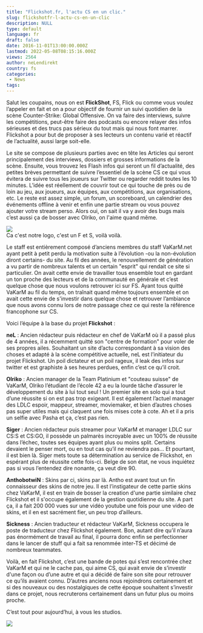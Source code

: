 ```yaml
---
title: "Flickshot.fr, l'actu CS en un clic."
slug: flickshotfr-l-actu-cs-en-un-clic
description: NULL
type: default
language: fr
draft: false
date: 2016-11-01T13:00:00.000Z
lastmod: 2022-05-08T08:15:16.000Z
views: 2564
author: neLendirekt
country: fs
categories:
 - News
tags:
---
```

Salut les coupains, nous on est **FlickShot**, FS, Flick ou comme vous voulez l’appeler en fait et on a pour objectif de fournir un suivi quotidien de la scène Counter-Strike: Global Offensive. On va faire des interviews, suivre les compétitions, peut-être faire des podcasts ou encore relayer des infos sérieuses et des trucs pas sérieux du tout mais qui nous font marrer. Flickshot a pour but de proposer à ses lecteurs un contenu varié et réactif de l’actualité, aussi large soit-elle.

Le site se compose de plusieurs parties avec en tête les Articles qui seront principalement des interviews, dossiers et grosses informations de la scène. Ensuite, vous trouvez les Flash infos qui seront un fil d’actualité, des petites brèves permettant de suivre l’essentiel de la scène CS ce qui vous évitera de suivre tous les joueurs sur Twitter ou regarder reddit toutes les 10 minutes. L’idée est réellement de couvrir tout ce qui touche de près ou de loin au jeu, aux joueurs, aux équipes, aux compétitions, aux organisations, etc. Le reste est assez simple, un forum, un scoreboard, un calendrier des événements offline à venir et enfin une partie stream ou vous pouvez ajouter votre stream perso. Alors oui, on sait il va y avoir des bugs mais c’est aussi ça de bosser avec Olriko, on l'aime quand même.

![](../../../../storage/images/58128a5faa01c_flickshotlogov4.png)  
Ca c'est notre logo, c'est un F et S, voilà voilà.

Le staff est entièrement composé d’anciens membres du staff VaKarM.net ayant petit à petit perdu la motivation suite à l’évolution -ou la non-évolution diront certains- du site. Au fil des années, le renouvellement de génération a vu partir de nombreux talents et un certain "esprit" qui rendait ce site si particulier. On avait cette envie de travailler tous ensemble tout en gardant un ton proche des lecteurs et de la communauté en générale et c’est quelque chose que nous voulons retrouver ici sur FS. Ayant tous quitté VaKarM au fil du temps, on traînait quand même toujours ensemble et on avait cette envie de s'investir dans quelque chose et retrouver l’ambiance que nous avons connu lors de notre passage chez ce qui reste la référence francophone sur CS.

Voici l’équipe à la base du projet **Flickshot** :

**neL** : Ancien rédacteur puis rédacteur en chef de VaKarM où il a passé plus de 4 années, il a récemment quitté son "centre de formation" pour voler de ses propres ailes. Souhaitant un site d’actu correspondant à sa vision des choses et adapté à la scène compétitive actuelle, neL est l’initiateur du projet Flickshot. Un poil dictateur et un poil rageux, il leak des infos sur twitter et est graphiste à ses heures perdues, enfin c’est ce qu’il croit.

**Olriko** : Ancien manager de la Team Platinium et "couteau suisse" de VaKarM, Olriko l’étudiant de l’école 42 a eu la lourde tâche d’assurer le développement du site à lui tout seul ! Un premier site en solo qui a tout d’une réussite si on est pas trop exigeant. Il est également l’actuel manager des LDLC espoir, mappeur, streamer, moviemaker, et bien d’autres choses pas super utiles mais qui claquent une fois mises cote à cote. Ah et il a pris un selfie avec Pasha et ça, c’est pas rien.

**Siger** : Ancien rédacteur puis streamer pour VaKarM et manager LDLC sur CS:S et CS:GO, il possède un palmarès incroyable avec un 100% de réussite dans l’échec, toutes ses équipes ayant plus ou moins split. Certains devaient le penser mort, ou en tout cas qu’il ne reviendra pas... Et pourtant, il est bien là. Siger mets toute sa détermination au service de Flickshot, en espérant plus de réussite cette fois-ci. Belge de son état, ne vous inquiétez pas si vous l’entendez dire nonante, ça veut dire 90.

**AnthobotwiN** : Skins par ci, skins par là. Antho est avant tout un fin connaisseur des skins de notre jeu. Il est l’instigateur de cette partie skins chez VaKarM, il est en train de bosser la creation d'une partie similaire chez Flickshot et il s'occupe également de la gestion quotidienne du site. A part ça, il a fait 200 000 vues sur une vidéo youtube une fois pour une video de skins, et il en est sacrément fier, un peu trop d’ailleurs.

**Sickness** : Ancien traducteur et rédacteur VaKarM, Sickness occupera le poste de traducteur chez Flickshot également. Bon, autant dire qu’il n’aura pas énormément de travail au final, il pourra donc enfin se perfectionner dans le lancer de stuff qui a fait sa renommée inter-TS et décimé de nombreux teammates.

Voilà, en fait Flickshot, c’est une bande de potes qui s’est rencontrée chez VaKarM et qui ne le cache pas, qui aime CS, qui avait envie de s’investir d'une façon ou d’une autre et qui a décidé de faire son site pour retrouver ce qu’ils avaient connu. D’autres anciens nous rejoindrons certainement et si des nouveaux ou des nostalgiques de cette époque souhaitent s’investir dans ce projet, nous recruterons certainement dans un futur plus ou moins proche.

C’est tout pour aujourd’hui, à vous les studios.

![](../../../../storage/images/581289c2e0948_fswhite.png)
